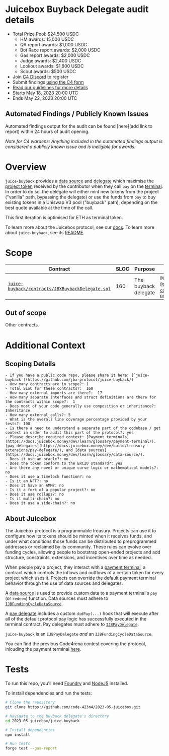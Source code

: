 # Juicebox Buyback Delegate audit details

- Total Prize Pool: $24,500 USDC 
  - HM awards: 15,000 USDC
  - QA report awards: $1,000 USDC 
  - Bot Race report awards: $2,000 USDC
  - Gas report awards: $2,000 USDC 
  - Judge awards: $2,400 USDC
  - Lookout awards: $1,600 USDC 
  - Scout awards: $500 USDC
- Join [C4 Discord](https://discord.gg/code4rena) to register
- Submit findings [using the C4 form](https://code4rena.com/contests/2023-05-juicebox-buyback-delegate/submit)
- [Read our guidelines for more details](https://docs.code4rena.com/roles/wardens)
- Starts May 18, 2023 20:00 UTC
- Ends May 22, 2023 20:00 UTC

## Automated Findings / Publicly Known Issues

Automated findings output for the audit can be found [here](add link to report) within 24 hours of audit opening.

*Note for C4 wardens: Anything included in the automated findings output is considered a publicly known issue and is ineligible for awards.*

# Overview

`juice-buyback` provides a [data source](https://docs.juicebox.money/dev/learn/glossary/data-source/) and [delegate](https://docs.juicebox.money/dev/learn/glossary/delegate/) which maximise the [project token](https://docs.juicebox.money/dev/learn/glossary/tokens/) received by the contributor when they call `pay` on the [terminal](https://docs.juicebox.money/dev/learn/glossary/payment-terminal/). In order to do so, the delegate will either mint new tokens from the project ("vanilla" path, bypassing the delegate) or use the funds from `pay` to buy existing tokens in a Uniswap V3 pool ("buyback" path), depending on the best quote available at the time of the call.

This first iteration is optimised for ETH as terminal token.

To learn more about the Juicebox protocol, see our [docs](https://docs.juicebox.money/). To learn more about `juice-buyback`, see its [README](https://github.com/code-423n4/2023-05-juicebox/blob/main/juice-buyback/README.md).

# Scope

| Contract | SLOC | Purpose | Libraries used |  
| ----------- | ----------- | ----------- | ----------- |
| [`juice-buyback/contracts/JBXBuybackDelegate.sol`](https://github.com/code-423n4/2023-05-juicebox/blob/main/juice-buyback/contracts/JBXBuybackDelegate.sol) | 160 | The buyback delegate | [`@openzeppelin/*`](https://openzeppelin.com/contracts/) [`@jbx-protocol/juice-contracts-v3/*`](https://github.com/jbx-protocol/juice-contracts-v3) [`@paulrberg/contracts/math/PRBMath.sol`](https://github.com/PaulRBerg/prb-math) [`@uniswap/v3-core/*`](https://github.com/Uniswap/v3-core) [`@uniswap/v3-periphery/contracts/interfaces/external/IWETH9.sol`](https://github.com/Uniswap/v3-periphery/blob/main/contracts/interfaces/external/IWETH9.sol) |

## Out of scope

Other contracts.

# Additional Context

## Scoping Details 

```
- If you have a public code repo, please share it here: [`juice-buyback`](https://github.com/jbx-protocol/juice-buyback/)
- How many contracts are in scope?: 1
- Total SLoC for these contracts?:  160
- How many external imports are there?:  17
- How many separate interfaces and struct definitions are there for the contracts within scope?:  1
- Does most of your code generally use composition or inheritance?: Inheritance
- How many external calls?: 5
- What is the overall line coverage percentage provided by your tests?: 100
- Is there a need to understand a separate part of the codebase / get context in order to audit this part of the protocol?: yes
- Please describe required context: [Payment terminals](https://docs.juicebox.money/dev/learn/glossary/payment-terminal/), [pay delegates](https://docs.juicebox.money/dev/build/treasury-extensions/pay-delegate/), and [data sources](https://docs.juicebox.money/dev/learn/glossary/data-source/).
- Does it use an oracle?: no
- Does the token conform to the ERC20 standard?: yes
- Are there any novel or unique curve logic or mathematical models?: no
- Does it use a timelock function?: no
- Is it an NFT?: no
- Does it have an AMM?: no
- Is it a fork of a popular project?: no
- Does it use rollups?: no
- Is it multi-chain?: no
- Does it use a side-chain?: no
```

## About Juicebox

The Juicebox protocol is a programmable treasury. Projects can use it to configure how its tokens should be minted when it receives funds, and under what conditions those funds can be distributed to preprogrammed addresses or reclaimed by its community. These rules can evolve over funding cycles, allowing people to bootstrap open-ended projects and add structure, constraints, extensions, and incentives over time as needed.

When people pay a project, they interact with a [payment terminal](https://docs.juicebox.money/dev/learn/glossary/payment-terminal/), a contract which controls the inflows and outflows of a certain token for every project which uses it. Projects can override the default payment terminal behavior through the use of data sources and delegates.

A [data source](https://docs.juicebox.money/dev/learn/glossary/data-source/) is used to provide custom data to a payment terminal's `pay` (or `redeem`) function. Data sources must adhere to [`IJBFundingCycleDataSource`](https://docs.juicebox.money/dev/api/interfaces/ijbfundingcycledatasource/).

A [pay delegate](https://docs.juicebox.money/dev/learn/glossary/delegate/) includes a custom `didPay(...)` hook that will execute after all of the default protocol pay logic has successfully executed in the terminal contract. Pay delegates must adhere to [`IJBPayDelegate`](https://docs.juicebox.money/dev/api/interfaces/ijbpaydelegate/).

`juice-buyback` is an `IJBPayDelegate` *and* an `IJBFundingCycleDataSource`.

You can find the previous Code4rena contest covering the protocol, inlcuding the payment terminal [here](https://code4rena.com/reports/2022-10-juicebox/).

# Tests

To run this repo, you'll need [Foundry](https://book.getfoundry.sh/) and [NodeJS](https://nodejs.dev/en/learn/how-to-install-nodejs/) installed.

To install dependencies and run the tests:

```bash
# Clone the repository
git clone https://github.com/code-423n4/2023-05-juicebox.git

# Navigate to the buyback delegate's directory
cd 2023-05-juicebox/juice-buyback

# Install dependencies
npm install

# Run tests
forge test --gas-report
```
